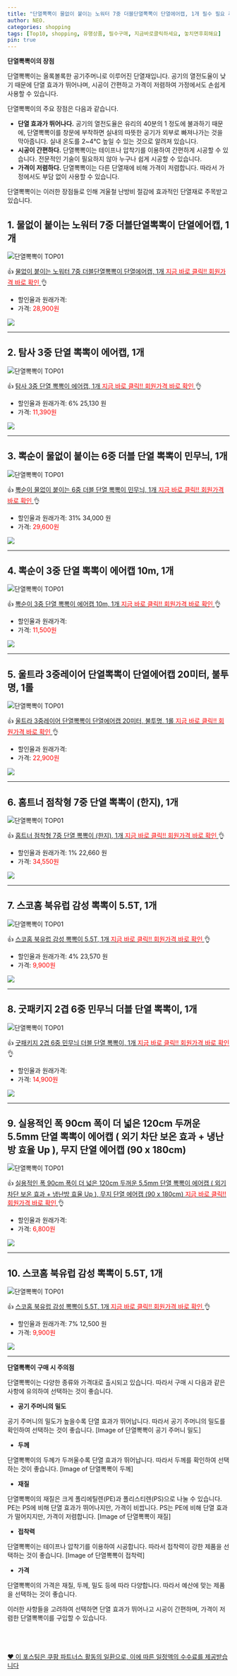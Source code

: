 ```yaml
---
title: "단열뽁뽁이 물없이 붙이는 노워터 7중 더블단열뽁뽁이 단열에어캡, 1개 필수 필요 추천 제품 비교 최저 가격 비교 장점 구매가이드"
author: NEO.
categories: shopping
tags: [Top10, shopping, 유행상품, 필수구매, 지금바로클릭하세요, 놓치면후회해요]
pin: true
---
```

**단열뽁뽁이의 장점**

단열뽁뽁이는 올록볼록한 공기주머니로 이루어진 단열재입니다. 공기의 열전도율이 낮기 때문에 단열 효과가 뛰어나며, 시공이 간편하고 가격이 저렴하여 가정에서도 손쉽게 사용할 수 있습니다.

단열뽁뽁이의 주요 장점은 다음과 같습니다.

* **단열 효과가 뛰어나다.** 공기의 열전도율은 유리의 40분의 1 정도에 불과하기 때문에, 단열뽁뽁이를 창문에 부착하면 실내의 따뜻한 공기가 외부로 빠져나가는 것을 막아줍니다. 실내 온도를 2~4℃ 높일 수 있는 것으로 알려져 있습니다.
* **시공이 간편하다.** 단열뽁뽁이는 테이프나 압착기를 이용하여 간편하게 시공할 수 있습니다. 전문적인 기술이 필요하지 않아 누구나 쉽게 시공할 수 있습니다.
* **가격이 저렴하다.** 단열뽁뽁이는 다른 단열재에 비해 가격이 저렴합니다. 따라서 가정에서도 부담 없이 사용할 수 있습니다.

단열뽁뽁이는 이러한 장점들로 인해 겨울철 난방비 절감에 효과적인 단열재로 주목받고 있습니다.

   

## 1. 물없이 붙이는 노워터 7중 더블단열뽁뽁이 단열에어캡, 1개

![단열뽁뽁이 TOP01](https://thumbnail6.coupangcdn.com/thumbnails/remote/490x490ex/image/vendor_inventory/6f4b/f57b00a33de68b61a4407ae325ec3dda25d38c23e1e8a0876ee2653cb95c.jpg)


👍 [물없이 붙이는 노워터 7중 더블단열뽁뽁이 단열에어캡, 1개 <font color=red> 지금 바로 클릭!! 회원가격 바로 확인 </font> ](https://link.coupang.com/re/AFFSDP?lptag=AF3617701&subid=GithubCoopas&pageKey=2305209691&traceid=V0-153&itemId=3973276804&vendorItemId=71957622633) 👌 


- 할인율과 원래가격: 
- 가격: <span style='color:red'>28,900원</span>

[![](/discount_price.png)](https://link.coupang.com/re/AFFSDP?lptag=AF3617701&subid=GithubCoopas&pageKey=2305209691&traceid=V0-153&itemId=3973276804&vendorItemId=71957622633)

---


   

## 2. 탐사 3중 단열 뽁뽁이 에어캡, 1개

![단열뽁뽁이 TOP01](https://thumbnail8.coupangcdn.com/thumbnails/remote/490x490ex/image/retail/images/344052656882747-07032ce0-bf16-4d54-bb1b-49e4b3567f2e.jpg)


👍 [탐사 3중 단열 뽁뽁이 에어캡, 1개 <font color=red> 지금 바로 클릭!! 회원가격 바로 확인 </font> ](https://link.coupang.com/re/AFFSDP?lptag=AF3617701&subid=GithubCoopas&pageKey=320451654&traceid=V0-153&itemId=1025435884&vendorItemId=5468543804) 👌 


- 할인율과 원래가격: 6%  25,130   원
- 가격: <span style='color:red'>11,390원</span>

[![](/discount_price.png)](https://link.coupang.com/re/AFFSDP?lptag=AF3617701&subid=GithubCoopas&pageKey=320451654&traceid=V0-153&itemId=1025435884&vendorItemId=5468543804)

---


   

## 3. 뽁순이 물없이 붙이는 6중 더블 단열 뽁뽁이 민무늬, 1개

![단열뽁뽁이 TOP01](https://thumbnail10.coupangcdn.com/thumbnails/remote/490x490ex/image/retail/images/1432005832481796-091d85ce-ff3d-4763-ac32-9627b78bc43a.jpg)


👍 [뽁순이 물없이 붙이는 6중 더블 단열 뽁뽁이 민무늬, 1개 <font color=red> 지금 바로 클릭!! 회원가격 바로 확인 </font> ](https://link.coupang.com/re/AFFSDP?lptag=AF3617701&subid=GithubCoopas&pageKey=295432281&traceid=V0-153&itemId=931666080&vendorItemId=5310232335) 👌 


- 할인율과 원래가격: 31%  34,000   원
- 가격: <span style='color:red'>29,600원</span>

[![](/discount_price.png)](https://link.coupang.com/re/AFFSDP?lptag=AF3617701&subid=GithubCoopas&pageKey=295432281&traceid=V0-153&itemId=931666080&vendorItemId=5310232335)

---


   

## 4. 뽁순이 3중 단열 뽁뽁이 에어캡 10m, 1개

![단열뽁뽁이 TOP01](https://thumbnail6.coupangcdn.com/thumbnails/remote/490x490ex/image/retail/images/606418533466588-07a137b0-70ce-494d-8734-d7cb08856911.jpg)


👍 [뽁순이 3중 단열 뽁뽁이 에어캡 10m, 1개 <font color=red> 지금 바로 클릭!! 회원가격 바로 확인 </font> ](https://link.coupang.com/re/AFFSDP?lptag=AF3617701&subid=GithubCoopas&pageKey=34357682&traceid=V0-153&itemId=128179610&vendorItemId=3265409185) 👌 


- 할인율과 원래가격: 
- 가격: <span style='color:red'>11,500원</span>

[![](/discount_price.png)](https://link.coupang.com/re/AFFSDP?lptag=AF3617701&subid=GithubCoopas&pageKey=34357682&traceid=V0-153&itemId=128179610&vendorItemId=3265409185)

---


   

## 5. 울트라 3중레이어 단열뽁뽁이 단열에어캡 20미터, 불투명, 1롤

![단열뽁뽁이 TOP01](https://thumbnail10.coupangcdn.com/thumbnails/remote/490x490ex/image/vendor_inventory/6ee8/aba4377043cb4fff8ff334a924d4e6ed088a9a5900b1400a129af3068628.jpg)


👍 [울트라 3중레이어 단열뽁뽁이 단열에어캡 20미터, 불투명, 1롤 <font color=red> 지금 바로 클릭!! 회원가격 바로 확인 </font> ](https://link.coupang.com/re/AFFSDP?lptag=AF3617701&subid=GithubCoopas&pageKey=7634859595&traceid=V0-153&itemId=20271563981&vendorItemId=3383324654) 👌 


- 할인율과 원래가격: 
- 가격: <span style='color:red'>22,900원</span>

[![](/discount_price.png)](https://link.coupang.com/re/AFFSDP?lptag=AF3617701&subid=GithubCoopas&pageKey=7634859595&traceid=V0-153&itemId=20271563981&vendorItemId=3383324654)

---


   

## 6. 홈트너 점착형 7중 단열 뽁뽁이 (한지), 1개

![단열뽁뽁이 TOP01](https://thumbnail10.coupangcdn.com/thumbnails/remote/490x490ex/image/vendor_inventory/2c88/cf390653f05628441e6392fb40edea1b59b04ce6597239cbf262d62f9ae4.jpg)


👍 [홈트너 점착형 7중 단열 뽁뽁이 (한지), 1개 <font color=red> 지금 바로 클릭!! 회원가격 바로 확인 </font> ](https://link.coupang.com/re/AFFSDP?lptag=AF3617701&subid=GithubCoopas&pageKey=7658181021&traceid=V0-153&itemId=16163833328&vendorItemId=83359434105) 👌 


- 할인율과 원래가격: 1%  22,660   원
- 가격: <span style='color:red'>34,550원</span>

[![](/discount_price.png)](https://link.coupang.com/re/AFFSDP?lptag=AF3617701&subid=GithubCoopas&pageKey=7658181021&traceid=V0-153&itemId=16163833328&vendorItemId=83359434105)

---


   

## 7. 스코홈 북유럽 감성 뽁뽁이 5.5T, 1개

![단열뽁뽁이 TOP01](https://thumbnail6.coupangcdn.com/thumbnails/remote/490x490ex/image/product/image/vendoritem/2019/01/28/3050474905/1022ae3a-e852-40f5-ba1e-b37106264ce7.jpg)


👍 [스코홈 북유럽 감성 뽁뽁이 5.5T, 1개 <font color=red> 지금 바로 클릭!! 회원가격 바로 확인 </font> ](https://link.coupang.com/re/AFFSDP?lptag=AF3617701&subid=GithubCoopas&pageKey=7685329560&traceid=V0-153&itemId=20536756491&vendorItemId=3050474905) 👌 


- 할인율과 원래가격: 4%  23,570   원
- 가격: <span style='color:red'>9,900원</span>

[![](/discount_price.png)](https://link.coupang.com/re/AFFSDP?lptag=AF3617701&subid=GithubCoopas&pageKey=7685329560&traceid=V0-153&itemId=20536756491&vendorItemId=3050474905)

---


   

## 8. 굿패키지 2겹 6중 민무늬 더블 단열 뽁뽁이, 1개

![단열뽁뽁이 TOP01](https://thumbnail10.coupangcdn.com/thumbnails/remote/490x490ex/image/vendor_inventory/c3d1/71d6500112cac03972be7ed58f367c4cbbbe0329a8ede6a6ed398c49767e.jpg)


👍 [굿패키지 2겹 6중 민무늬 더블 단열 뽁뽁이, 1개 <font color=red> 지금 바로 클릭!! 회원가격 바로 확인 </font> ](https://link.coupang.com/re/AFFSDP?lptag=AF3617701&subid=GithubCoopas&pageKey=933396&traceid=V0-153&itemId=3832262&vendorItemId=3348680564) 👌 


- 할인율과 원래가격: 
- 가격: <span style='color:red'>14,900원</span>

[![](/discount_price.png)](https://link.coupang.com/re/AFFSDP?lptag=AF3617701&subid=GithubCoopas&pageKey=933396&traceid=V0-153&itemId=3832262&vendorItemId=3348680564)

---


   

## 9. 실용적인 폭 90cm 폭이 더 넓은 120cm 두꺼운 5.5mm 단열 뽁뽁이 에어캡 ( 외기 차단 보온 효과 + 냉난방 효율 Up ), 무지 단열 에어캡 (90 x 180cm)

![단열뽁뽁이 TOP01](https://thumbnail9.coupangcdn.com/thumbnails/remote/490x490ex/image/vendor_inventory/284b/c8389f1ee9815c0be4b2d3aba2fd84df2715bb03bac154baa93d7bb2aa94.jpg)


👍 [실용적인 폭 90cm 폭이 더 넓은 120cm 두꺼운 5.5mm 단열 뽁뽁이 에어캡 ( 외기 차단 보온 효과 + 냉난방 효율 Up ), 무지 단열 에어캡 (90 x 180cm) <font color=red> 지금 바로 클릭!! 회원가격 바로 확인 </font> ](https://link.coupang.com/re/AFFSDP?lptag=AF3617701&subid=GithubCoopas&pageKey=7704085269&traceid=V0-153&itemId=20634469577&vendorItemId=87699899792) 👌 


- 할인율과 원래가격: 
- 가격: <span style='color:red'>6,800원</span>

[![](/discount_price.png)](https://link.coupang.com/re/AFFSDP?lptag=AF3617701&subid=GithubCoopas&pageKey=7704085269&traceid=V0-153&itemId=20634469577&vendorItemId=87699899792)

---


   

## 10. 스코홈 북유럽 감성 뽁뽁이 5.5T, 1개

![단열뽁뽁이 TOP01](https://thumbnail8.coupangcdn.com/thumbnails/remote/490x490ex/image/product/image/vendoritem/2019/01/28/3050474907/9e4d145e-acbe-4cfd-a701-4a27a71a38e4.jpg)


👍 [스코홈 북유럽 감성 뽁뽁이 5.5T, 1개 <font color=red> 지금 바로 클릭!! 회원가격 바로 확인 </font> ](https://link.coupang.com/re/AFFSDP?lptag=AF3617701&subid=GithubCoopas&pageKey=7685329559&traceid=V0-153&itemId=20536756476&vendorItemId=3050474907) 👌 


- 할인율과 원래가격: 7%  12,500   원
- 가격: <span style='color:red'>9,900원</span>

[![](/discount_price.png)](https://link.coupang.com/re/AFFSDP?lptag=AF3617701&subid=GithubCoopas&pageKey=7685329559&traceid=V0-153&itemId=20536756476&vendorItemId=3050474907)

---
**단열뽁뽁이 구매 시 주의점**

단열뽁뽁이는 다양한 종류와 가격대로 출시되고 있습니다. 따라서 구매 시 다음과 같은 사항에 유의하여 선택하는 것이 좋습니다.

* **공기 주머니의 밀도**

공기 주머니의 밀도가 높을수록 단열 효과가 뛰어납니다. 따라서 공기 주머니의 밀도를 확인하여 선택하는 것이 좋습니다.
[Image of 단열뽁뽁이 공기 주머니 밀도]
* **두께**

단열뽁뽁이의 두께가 두꺼울수록 단열 효과가 뛰어납니다. 따라서 두께를 확인하여 선택하는 것이 좋습니다.
[Image of 단열뽁뽁이 두께]
* **재질**

단열뽁뽁이의 재질은 크게 폴리에틸렌(PE)과 폴리스티렌(PS)으로 나눌 수 있습니다. PE는 PS에 비해 단열 효과가 뛰어나지만, 가격이 비쌉니다. PS는 PE에 비해 단열 효과가 떨어지지만, 가격이 저렴합니다.
[Image of 단열뽁뽁이 재질]
* **접착력**

단열뽁뽁이는 테이프나 압착기를 이용하여 시공합니다. 따라서 접착력이 강한 제품을 선택하는 것이 좋습니다.
[Image of 단열뽁뽁이 접착력]
* **가격**

단열뽁뽁이의 가격은 재질, 두께, 밀도 등에 따라 다양합니다. 따라서 예산에 맞는 제품을 선택하는 것이 좋습니다.

이러한 사항들을 고려하여 선택하면 단열 효과가 뛰어나고 시공이 간편하며, 가격이 저렴한 단열뽁뽁이를 구입할 수 있습니다.<br><br><br><br><br> [ ❤  이 포스팅은 쿠팡 파트너스 활동의 일환으로, 이에 따른 일정액의 수수료를 제공받습니다](https://link.coupang.com/a/bcEFyh)